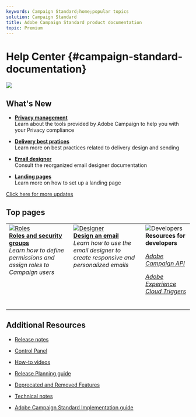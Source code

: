```yaml
---
keywords: Campaign Standard;home;popular topics
solution: Campaign Standard
title: Adobe Campaign Standard product documentation
topic: Premium
---
```


# Help Center {#campaign-standard-documentation}

![](start/using/assets/banner_acs_doc.jpg) 

## What's New

* **[Privacy management](https://helpx.adobe.com/campaign/kb/campaign-privacy.html)**<br/>
Learn about the tools provided by Adobe Campaign to help you with your Privacy compliance

* **[Delivery best pratices](https://helpx.adobe.com/campaign/kb/delivery-best-practices.html)**<br/>
Learn more on best practices related to delivery design and sending

* **[Email designer](designing/using/designing-content-in-adobe-campaign.md)**<br/>
Consult the reorganized email designer documentation

* **[Landing pages](channels/using/main-steps-to-set-up-a-landing-page.md)**<br/>
Learn more on how to set up a landing page

[Click here for more updates](rn/using/documentation-updates.md)

## Top pages

 <table>
<tr>
  <td valign="top">
    <a href="administration/using/about-access-management.md">
      <img alt="Roles" src="start/using/assets/roles.png"/>
    </a>
    <div>
    <a href="administration/using/about-access-management.md"><strong>Roles and security groups</strong></a>
    </div>
    <em>Learn how to define permissions and assign roles to Campaign users</em>
    <br>
  </td>
  <td valign="top">
    <a href="designing/using/designing-content-in-adobe-campaign.md">
      <img alt="Designer" src="start/using/assets/design.png"/>
    </a>
    <div>
    <a href="designing/using/designing-content-in-adobe-campaign.md"><strong>Design an email</strong></a>
    </div>
    <em>Learn how to use the email designer to create responsive and personalized emails</em>
    <br>
  </td>
  <td valign="top">
       <img alt="Developers" src="start/using/assets/dev.png"/>
    <div>
    <strong>Resources for developers</strong>
    </div>
    <p><em><a href="https://docs.campaign.adobe.com/doc/standard/en/api/ACS_API.html">Adobe Campaign API</a></em></p>
    <p><em><a href="integrating/using/about-adobe-experience-cloud-triggers.md">Adobe Experience Cloud Triggers</a></em></p>
    <br>
  </td>
</tr>
</table>


## Additional Resources

* [Release notes](rn/using/release-notes.md)

* [Control Panel](https://helpx.adobe.com/campaign/kb/control-panel.html)

* [How-to videos](https://docs.adobe.com/content/help/en/campaign-learn/campaign-standard-tutorials/overview.html)

* [Release Planning guide](https://helpx.adobe.com/campaign/kb/acs-release-planning.html)

* [Deprecated and Removed Features](https://helpx.adobe.com/campaign/kb/acs-deprecated-and-removed-features.html)

* [Technical notes](https://helpx.adobe.com/campaign/kb/acs-article-list.html)

* [Adobe Campaign Standard Implementation guide](https://helpx.adobe.com/campaign/kb/campaign-standard-implementation-guide.html)
